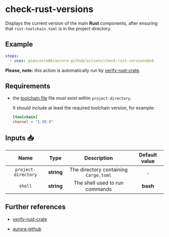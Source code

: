 # check-rust-versions

Displays the current version of the main **Rust** components, after ensuring that `rust-toolchain.toml` is in the project directory.

## Example

```yaml
steps:
  - uses: giancosta86/aurora-github/actions/check-rust-versions@v6
```

**Please, note:** this action is automatically run by [verify-rust-crate](../verify-rust-crate/README.md).

## Requirements

- the [toolchain file](https://rust-lang.github.io/rustup/overrides.html#the-toolchain-file) file must exist within `project-directory`.

  It should include at least the required toolchain version, for example:

  ```toml
  [toolchain]
  channel = "1.80.0"
  ```

## Inputs 📥

|        Name         |    Type    |              Description              | Default value |
| :-----------------: | :--------: | :-----------------------------------: | :-----------: |
| `project-directory` | **string** | The directory containing `Cargo.toml` |     **.**     |
|       `shell`       | **string** |    The shell used to run commands     |   **bash**    |

## Further references

- [verify-rust-crate](../verify-rust-crate/README.md)

- [aurora-github](../../README.md)
